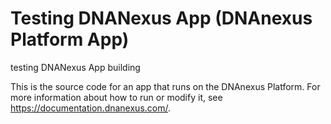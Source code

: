 <!-- dx-header -->
# Testing DNANexus App (DNAnexus Platform App)

testing DNANexus App building

This is the source code for an app that runs on the DNAnexus Platform.
For more information about how to run or modify it, see
https://documentation.dnanexus.com/.
<!-- /dx-header -->

<!-- This is for testing building the RStudio + GWAS tools environment on DNANexus  -->

<!--
TODO: 
- Figure out how to mount multiple projects
- Convert the applet into an app
-->
